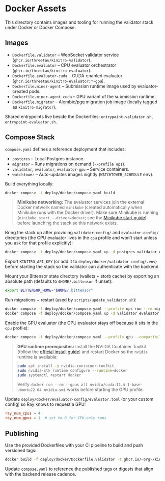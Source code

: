 # Docker Assets

This directory contains images and tooling for running the validator stack under Docker or Docker Compose.

## Images
- `Dockerfile.validator` – WebSocket validator service (`ghcr.io/threetau/kinitro-validator`).
- `Dockerfile.evaluator` – CPU evaluator orchestrator (`ghcr.io/threetau/kinitro-evaluator`).
- `Dockerfile.evaluator-cuda` – CUDA-enabled evaluator (`ghcr.io/threetau/kinitro-evaluator:*-gpu`).
- `Dockerfile.miner-agent` – Submission runtime image used by evaluator-created pods.
- `Dockerfile.miner-agent-cuda` – GPU variant of the submission runtime.
- `Dockerfile.migrator` – Alembic/pgq migration job image (locally tagged as `kinitro-migrator`).

Shared entrypoints live beside the Dockerfiles: `entrypoint-validator.sh`, `entrypoint-evaluator.sh`.

## Compose Stack

`compose.yaml` defines a reference deployment that includes:
- `postgres` – Local Postgres instance.
- `migrator` – Runs migrations on demand (`--profile ops`).
- `validator`, `evaluator`, `evaluator-gpu` – Service containers.
- `watchtower` – Auto-updates images nightly (`WATCHTOWER_SCHEDULE` env).

Build everything locally:
```bash
docker compose -f deploy/docker/compose.yaml build
```

> **Minikube networking:** The evaluator services join the external Docker network named `minikube` (created automatically when Minikube runs with the Docker driver). Make sure Minikube is running (`minikube start --driver=docker`; see the [Minikube start guide](https://minikube.sigs.k8s.io/docs/start/?arch=%2Fmacos%2Farm64%2Fstable%2Fbinary+download)) before launching the stack so this network exists.

Bring the stack up after providing `validator-config/` and `evaluator-config/` directories (the CPU evaluator lives in the `cpu` profile and won’t start unless you ask for that profile explicitly):
```bash
docker compose -f deploy/docker/compose.yaml up -d postgres validator evaluator watchtower
```

Export `KINITRO_API_KEY` (or add it to `deploy/docker/validator-config/.env`) before starting the stack so the validator can authenticate with the backend.

Mount your Bittensor state directory (wallets + storb cache) by exporting an absolute path (defaults to `$HOME/.bittensor` if unset):
```bash
export BITTENSOR_HOME="$HOME/.bittensor"
```

Run migrations + restart (used by `scripts/update_validator.sh`):
```bash
docker compose -f deploy/docker/compose.yaml --profile ops run --rm migrator
docker compose -f deploy/docker/compose.yaml up -d validator evaluator
```

Enable the GPU evaluator (the CPU evaluator stays off because it sits in the `cpu` profile):
```bash
docker compose -f deploy/docker/compose.yaml --profile gpu --compatibility up -d evaluator-gpu
```

> **GPU runtime prerequisites:** Install the NVIDIA Container Toolkit (follow the [official install guide](https://docs.nvidia.com/datacenter/cloud-native/container-toolkit/latest/install-guide.html)) and restart Docker so the `nvidia` runtime is available:
> ```bash
> sudo apt install -y nvidia-container-toolkit
> sudo nvidia-ctk runtime configure --runtime=docker
> sudo systemctl restart docker
> ```
> Verify `docker run --rm --gpus all nvidia/cuda:12.4.1-base-ubuntu22.04 nvidia-smi` works before starting the GPU profile.

Update `deploy/docker/evaluator-config/evaluator.toml` (or your custom config) so Ray knows to request a GPU:
```toml
ray_num_cpus = 4
ray_num_gpus = 1  # set to 0 for CPU-only runs
```

## Publishing

Use the provided Dockerfiles with your CI pipeline to build and push versioned tags:
```bash
docker build -f deploy/docker/Dockerfile.validator -t ghcr.io/<org>/kinitro-validator:<version> .
```

Update `compose.yaml` to reference the published tags or digests that align with the backend release cadence.
